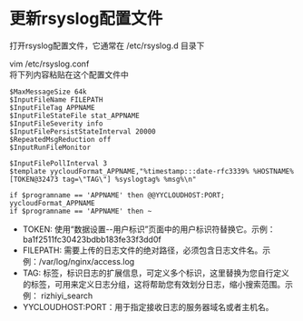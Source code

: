 # 更新rsyslog配置文件

打开rsyslog配置文件，它通常在 /etc/rsyslog.d 目录下

vim /etc/rsyslog.conf  
将下列内容粘贴在这个配置文件中  

    $MaxMessageSize 64k
    $InputFileName FILEPATH
    $InputFileTag APPNAME
    $InputFileStateFile stat_APPNAME
    $InputFileSeverity info
    $InputFilePersistStateInterval 20000
    $RepeatedMsgReduction off
    $InputRunFileMonitor

    $InputFilePollInterval 3
    $template yycloudFormat_APPNAME,"%timestamp:::date-rfc3339% %HOSTNAME%  [TOKEN@32473 tag=\"TAG\"] %syslogtag% %msg%\n"

    if $programname == 'APPNAME' then @@YYCLOUDHOST:PORT; yycloudFormat_APPNAME
    if $programname == 'APPNAME' then ~

*	TOKEN: 使用“数据设置--用户标识”页面中的用户标识符替换它。示例：ba1f2511fc30423bdbb183fe33f3dd0f
*	FILEPATH: 需要上传的日志文件的绝对路径，必须包含日志文件名。示例：/var/log/nginx/access.log
*	TAG: 标签，标识日志的扩展信息，可定义多个标识，这里替换为您自行定义的标签，可用来定义日志分组，这将帮助您有效划分日志，缩小搜索范围。示例：  rizhiyi_search
*	YYCLOUDHOST:PORT：用于指定接收日志的服务器域名或者主机名。
